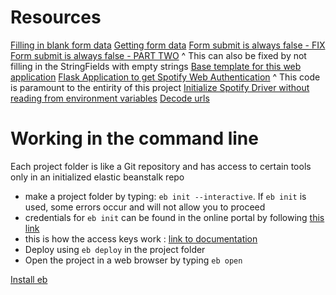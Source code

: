 # Resources

[Filling in blank form data](https://stackoverflow.com/questions/26764197/how-to-empty-a-numeric-value-from-a-form-built-with-wtform)
[Getting form data](https://stackoverflow.com/questions/10434599/get-the-data-received-in-a-flask-request)
[Form submit is always false - FIX](https://stackoverflow.com/questions/20905188/flask-wtforms-validation-always-false)
[Form submit is always false - PART TWO](https://stackoverflow.com/questions/20905188/flask-wtforms-validation-always-false)
^ This can also be fixed by not filling in the StringFields with empty strings
[Base template for this web application](https://www.youtube.com/watch?v=UIJKdCIEXUQ)
[Flask Application to get Spotify Web Authentication](https://stackoverflow.com/questions/26726165/python-spotify-oauth-flow)
^ This code is paramount to the entirity of this project
[Initialize Spotify Driver without reading from environment variables](https://sotiriskakanos.com/2017/08/05/using-spotifys-web-api-with-python/)
[Decode urls](https://www.urldecoder.org/)


# Working in the command line

Each project folder is like a Git repository and has access to certain tools only in an initialized elastic beanstalk repo
- make a project folder by typing: `eb init --interactive`. If `eb init` is used, some errors occur and will not allow you to proceed
- credentials for `eb init` can be found in the online portal by following [this link](https://docs.aws.amazon.com/IAM/latest/UserGuide/id_credentials_access-keys.html)
- this is how the access keys work : [link to documentation](https://docs.aws.amazon.com/general/latest/gr/aws-sec-cred-types.html#access-keys-and-secret-access-keys)
- Deploy using `eb deploy` in the project folder
- Open the project in a web browser by typing `eb open`


[Install eb](https://github.com/aws/aws-elastic-beanstalk-cli-setup)

